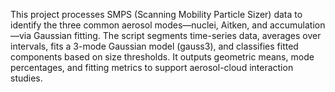 This project processes SMPS (Scanning Mobility Particle Sizer) data to identify the three common aerosol modes—nuclei, Aitken, and accumulation—via Gaussian fitting. The script segments time-series data, averages over intervals, fits a 3-mode Gaussian model (gauss3), and classifies fitted components based on size thresholds. It outputs geometric means, mode percentages, and fitting metrics to support aerosol-cloud interaction studies.

